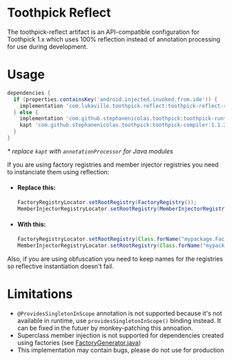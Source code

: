 # Toothpick Reflect

The toothpick-reflect artifact is an API-compatible configuration for Toothpick 1.x which uses 100% reflection instead of annotation processing for use during development.

# Usage

```groovy
dependencies {
  if (properties.containsKey('android.injected.invoked.from.ide')) {
    implementation 'com.lukaville.toothpick.reflect:toothpick-reflect-runtime:0.1.0'
  } else {
    implementation 'com.github.stephanenicolas.toothpick:toothpick-runtime:1.1.3'
    kapt 'com.github.stephanenicolas.toothpick:toothpick-compiler:1.1.3'
  }
}
```

_* replace `kapt` with `annotationProcessor` for Java modules_

If you are using factory registries and member injector registries you need to instanciate them using reflection:

* #### Replace this:
  ```java
  FactoryRegistryLocator.setRootRegistry(FactoryRegistry());
  MemberInjectorRegistryLocator.setRootRegistry(MemberInjectorRegistry());
  ```

* #### With this:
  ```java
  FactoryRegistryLocator.setRootRegistry(Class.forName("mypackage.FactoryRegistry").getConstructor().newInstance());
  MemberInjectorRegistryLocator.setRootRegistry(Class.forName("mypackage.MemberInjectorRegistry").getConstructor().newInstance());
  ```

Also, if you are using obfuscation you need to keep names for the registries so reflective instantiation doesn't fail.

# Limitations

* `@ProvidesSingletonInScope` annotation is not supported because it's not available in runtime, use `providesSingletonInScope()` binding instead. It can be fixed in the futuer by monkey-patching this annoation.
* Superclass member injection is not supported for dependencies created using factories (see [FactoryGenerator.java](https://github.com/stephanenicolas/toothpick/blob/master/toothpick-compiler/src/main/java/toothpick/compiler/factory/generators/FactoryGenerator.java#L56)) 
* This implementation may contain bugs, please do not use for production
